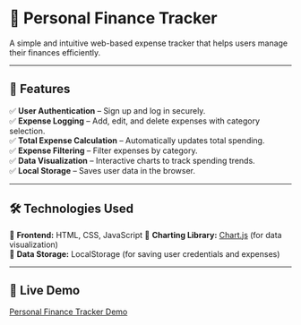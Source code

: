 # 📌 **Personal Finance Tracker**  

A simple and intuitive web-based expense tracker that helps users manage their finances efficiently.  

---

## 🚀 **Features**  

✅ **User Authentication** – Sign up and log in securely.  
✅ **Expense Logging** – Add, edit, and delete expenses with category selection.  
✅ **Total Expense Calculation** – Automatically updates total spending.  
✅ **Expense Filtering** – Filter expenses by category.  
✅ **Data Visualization** – Interactive charts to track spending trends.  
✅ **Local Storage** – Saves user data in the browser.  

---

## 🛠️ **Technologies Used**  

🔹 **Frontend:** HTML, CSS, JavaScript
🔹 **Charting Library:** [Chart.js](https://www.chartjs.org/) (for data visualization)  
🔹 **Data Storage:** LocalStorage (for saving user credentials and expenses)  

---

## 🎯 **Live Demo** 

[Personal Finance Tracker Demo](https://personal-finance-tracker-git-main-uyen-truongs-projects.vercel.app/)



